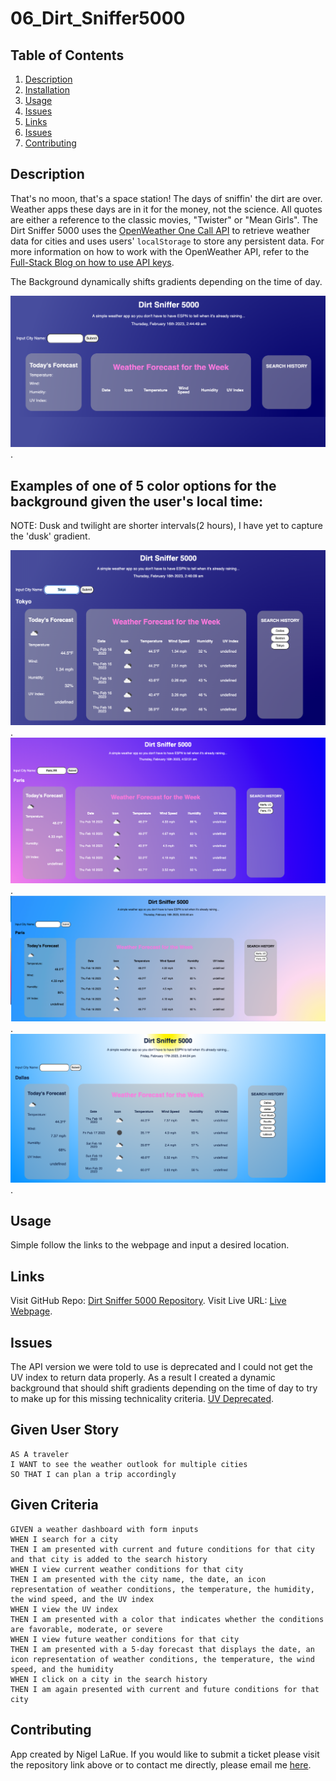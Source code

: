 # 06_Dirt_Sniffer5000

## Table of Contents

1. [Description](#description)
2. [Installation](#installation)
3. [Usage](#usage)
4. [Issues](#Issues)
5. [Links](#links)
6. [Issues](#Issues)
7. [Contributing](#contributing)

## Description

That's no moon, that's a space station! The days of sniffin' the dirt are over. Weather apps these days are in it for the money, not the science. All quotes are either a reference to the classic movies, "Twister" or "Mean Girls".
The Dirt Sniffer 5000 uses the [OpenWeather One Call API](https://openweathermap.org/api/one-call-api) to retrieve weather data for cities and uses users' `localStorage` to store any persistent data. For more information on how to work with the OpenWeather API, refer to the [Full-Stack Blog on how to use API keys](https://coding-boot-camp.github.io/full-stack/apis/how-to-use-api-keys).

The Background dynamically shifts gradients depending on the time of day. 

![The webpage includes an input field to insert a city name, and three containers with today's weather, the following four days weather forecast, and users search history.](./assets/images/Screen%20Shot%202023-02-16%20at%202.44.50%20AM.png).

## Examples of one of 5 color options for the background given the user's local time: 

NOTE: Dusk and twilight are shorter intervals(2 hours), I have yet to capture the 'dusk' gradient.

![Background at nighttime](./assets/images/Screen%20Shot%202023-02-16%20at%202.46.10%20AM.png).
![Twilight Gradient](./assets/images/Screen%20Shot%202023-02-16%20at%204.52.32%20AM.png).
![Morning Gradient](./assets/images/Screen%20Shot%202023-02-16%20at%208.55.47%20AM.png).
![Background during daytime](./assets/images/Screen%20Shot%202023-02-17%20at%202.44.05%20PM.png).

## Usage

Simple follow the links to the webpage and input a desired location. 

## Links

Visit GitHub Repo:
[Dirt Sniffer 5000 Repository](https://github.com/nigelarue/06_Dirt_Sniffer5000).
Visit Live URL:
[Live Webpage](https://nigelarue.github.io/06_Dirt_Sniffer5000/).

## Issues

The API version we were told to use is deprecated and I could not get the UV index to return data properly. As a result I created a dynamic background that should shift gradients depending on the time of day to try to make up for this missing technicality criteria. 
[UV Deprecated](./assets/images/Screen%20Shot%202023-02-16%20at%202.24.40%20AM.png).

## Given User Story 

```
AS A traveler
I WANT to see the weather outlook for multiple cities
SO THAT I can plan a trip accordingly
```

## Given Criteria

```
GIVEN a weather dashboard with form inputs
WHEN I search for a city
THEN I am presented with current and future conditions for that city and that city is added to the search history
WHEN I view current weather conditions for that city
THEN I am presented with the city name, the date, an icon representation of weather conditions, the temperature, the humidity, the wind speed, and the UV index
WHEN I view the UV index
THEN I am presented with a color that indicates whether the conditions are favorable, moderate, or severe
WHEN I view future weather conditions for that city
THEN I am presented with a 5-day forecast that displays the date, an icon representation of weather conditions, the temperature, the wind speed, and the humidity
WHEN I click on a city in the search history
THEN I am again presented with current and future conditions for that city
```

## Contributing

App created by Nigel LaRue. If you would like to submit a ticket please visit the repository link above or to contact me directly, please email me [here](mailto:larue.nigel91@gmail.com).